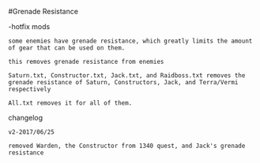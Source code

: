 #Grenade Resistance
  
  -hotfix mods

	some enemies have grenade resistance, which greatly limits the amount of gear that can be used on them.
  
	this removes grenade resistance from enemies
  
	Saturn.txt, Constructor.txt, Jack.txt, and Raidboss.txt removes the grenade resistance of Saturn, Constructors, Jack, and Terra/Vermi respectively
	
	All.txt removes it for all of them.
	
	
changelog

	v2-2017/06/25
	
	removed Warden, the Constructor from 1340 quest, and Jack's grenade resistance
  
